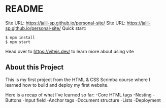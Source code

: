 # README
Site URL: https://jalil-sp.github.io/personal-site/
Site URL: https://jalil-sp.github.io/personal-site/
Quick start:

```
$ npm install
$ npm start
````

Head over to https://vitejs.dev/ to learn more about using vite

## About this Project

This is my first project from the HTML & CSS Scrimba course where I learned how to build and deploy my first website.

Here is a recap of what I've learned so far:
-Core HTML tags
-Nesting
-Buttons
-Input field
-Anchor tags
-Document structure
-Lists
-Deployment
